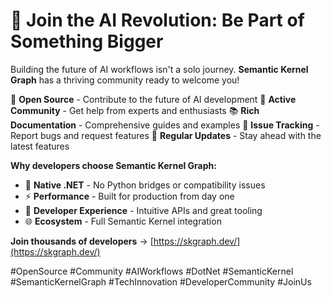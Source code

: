 # 🤝 Join the AI Revolution: Be Part of Something Bigger

Building the future of AI workflows isn't a solo journey. **Semantic Kernel Graph** has a thriving community ready to welcome you!

🌟 **Open Source** - Contribute to the future of AI development
💬 **Active Community** - Get help from experts and enthusiasts
📚 **Rich Documentation** - Comprehensive guides and examples
🐛 **Issue Tracking** - Report bugs and request features
🚀 **Regular Updates** - Stay ahead with the latest features

**Why developers choose Semantic Kernel Graph:**
- 🎯 **Native .NET** - No Python bridges or compatibility issues
- ⚡ **Performance** - Built for production from day one
- 🔧 **Developer Experience** - Intuitive APIs and great tooling
- 🌐 **Ecosystem** - Full Semantic Kernel integration

**Join thousands of developers** → [https://skgraph.dev/](https://skgraph.dev/)

#OpenSource #Community #AIWorkflows #DotNet #SemanticKernel #SemanticKernelGraph #TechInnovation #DeveloperCommunity #JoinUs
